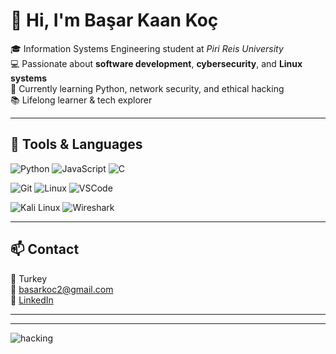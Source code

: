# 👋 Hi, I'm Başar Kaan Koç

🎓 Information Systems Engineering student at *Piri Reis University*  
💻 Passionate about **software development**, **cybersecurity**, and **Linux systems**  
🌱 Currently learning Python, network security, and ethical hacking  
📚 Lifelong learner & tech explorer

---

## 🧰 Tools & Languages

![Python](https://img.shields.io/badge/Python-3776AB?style=for-the-badge&logo=python&logoColor=white)
![JavaScript](https://img.shields.io/badge/JavaScript-F7DF1E?style=for-the-badge&logo=javascript&logoColor=black)
![C](https://img.shields.io/badge/C-00599C?style=for-the-badge&logo=c&logoColor=white)

![Git](https://img.shields.io/badge/Git-F05032?style=for-the-badge&logo=git&logoColor=white)
![Linux](https://img.shields.io/badge/Linux-FCC624?style=for-the-badge&logo=linux&logoColor=black)
![VSCode](https://img.shields.io/badge/VSCode-007ACC?style=for-the-badge&logo=visual-studio-code&logoColor=white)

![Kali Linux](https://img.shields.io/badge/Kali_Linux-557C94?style=for-the-badge&logo=kalilinux&logoColor=white)
![Wireshark](https://img.shields.io/badge/Wireshark-1679A7?style=for-the-badge&logo=wireshark&logoColor=white)

---

<!-- ## 📈 GitHub Stats

![GitHub Stats](https://github-readme-stats.vercel.app/api?username=basarkaankoc&show_icons=true&theme=tokyonight)  
![Top Languages](https://github-readme-stats.vercel.app/api/top-langs/?username=basarkaankoc&layout=compact&theme=tokyonight)

---
-->

## 📫 Contact

📍 Turkey  
📧 basarkoc2@gmail.com  
🔗 [LinkedIn](https://www.linkedin.com/in/başar-kaan-koç)

---

---

![hacking](https://media1.giphy.com/media/v1.Y2lkPTc5MGI3NjExMzdyNzB1Y2k1bHRmMWljb3QyNTZpNnI1OWJoeTJqZWc3eTU1b3RjeSZlcD12MV9pbnRlcm5hbF9naWZfYnlfaWQmY3Q9Zw/78XCFBGOlS6keY1Bil/giphy.gif)


<!--
**basarkaankoc/basarkaankoc** is a ✨ _special_ ✨ repository because its `README.md` (this file) appears on your GitHub profile.

Here are some ideas to get you started:

- 🔭 I’m currently working on ...
- 🌱 I’m currently learning ...
- 👯 I’m looking to collaborate on ...
- 🤔 I’m looking for help with ...
- 💬 Ask me about ...
- 📫 How to reach me: ...
- 😄 Pronouns: ...
- ⚡ Fun fact: ...
-->
